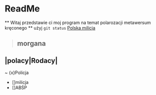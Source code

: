 # ReadMe
** Witaj przedstawie ci moj program na temat polarozacji metawersum kręconego **
użyj `git status`
[Polska milicja](https://policja.pl/)
>## morgana
|polacy|Rodacy|
-----
~ {x}Policja
- []milicja 
- []ABŚP
